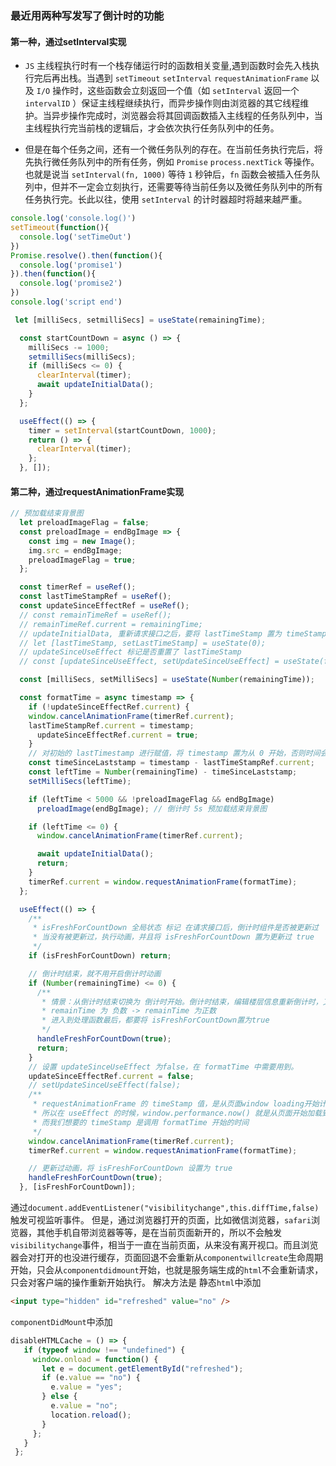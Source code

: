 ### 最近用两种写发写了倒计时的功能

#### 第一种，通过setInterval实现

  - `JS` 主线程执行时有一个栈存储运行时的函数相关变量,遇到函数时会先入栈执行完后再出栈。当遇到 `setTimeout` `setInterval` `requestAnimationFrame` 以及 `I/O` 操作时，这些函数会立刻返回一个值（如 `setInterval` 返回一个 `intervalID` ）保证主线程继续执行，而异步操作则由浏览器的其它线程维护。当异步操作完成时，浏览器会将其回调函数插入主线程的任务队列中，当主线程执行完当前栈的逻辑后，才会依次执行任务队列中的任务。 

  - 但是在每个任务之间，还有一个微任务队列的存在。在当前任务执行完后，将先执行微任务队列中的所有任务，例如 `Promise` `process.nextTick` 等操作。也就是说当 `setInterval(fn, 1000)` 等待 `1` 秒钟后，`fn` 函数会被插入任务队列中，但并不一定会立刻执行，还需要等待当前任务以及微任务队列中的所有任务执行完。长此以往，使用 `setInterval` 的计时器超时将越来越严重。

```js
console.log('console.log()')
setTimeout(function(){
  console.log('setTimeOut')
})
Promise.resolve().then(function(){
  console.log('promise1')
}).then(function(){
  console.log('promise2')
})
console.log('script end')
```


```js
 let [milliSecs, setmilliSecs] = useState(remainingTime);

  const startCountDown = async () => {
    milliSecs -= 1000;
    setmilliSecs(milliSecs);
    if (milliSecs <= 0) {
      clearInterval(timer);
      await updateInitialData();
    }
  };

  useEffect(() => {
    timer = setInterval(startCountDown, 1000);
    return () => {
      clearInterval(timer);
    };
  }, []);
```



#### 第二种，通过requestAnimationFrame实现
```js
// 预加载结束背景图
  let preloadImageFlag = false;
  const preloadImage = endBgImage => {
    const img = new Image();
    img.src = endBgImage;
    preloadImageFlag = true;
  };

  const timerRef = useRef();
  const lastTimeStampRef = useRef();
  const updateSinceEffectRef = useRef();
  // const remainTimeRef = useRef();
  // remainTimeRef.current = remainingTime;
  // updateInitialData, 重新请求接口之后，要将 lastTimeStamp 置为 timeStamp，从当前的 timeStamp 开始倒计时
  // let [lastTimeStamp, setLastTimeStamp] = useState(0);
  // updateSinceUseEffect 标记是否重置了 lastTimeStamp
  // const [updateSinceUseEffect, setUpdateSinceUseEffect] = useState(false);

  const [milliSecs, setMilliSecs] = useState(Number(remainingTime));

  const formatTime = async timestamp => {
    if (!updateSinceEffectRef.current) {
    window.cancelAnimationFrame(timerRef.current);
    lastTimeStampRef.current = timestamp;
      updateSinceEffectRef.current = true;
    }
    // 对初始的 lastTimestamp 进行赋值，将 timestamp 置为从 0 开始，否则时间会超前结束，timeStamp 从页面加载开始计时
    const timeSinceLaststamp = timestamp - lastTimeStampRef.current;
    const leftTime = Number(remainingTime) - timeSinceLaststamp;
    setMilliSecs(leftTime);

    if (leftTime < 5000 && !preloadImageFlag && endBgImage)
      preloadImage(endBgImage); // 倒计时 5s 预加载结束背景图

    if (leftTime <= 0) {
      window.cancelAnimationFrame(timerRef.current);

      await updateInitialData();
      return;
    }
    timerRef.current = window.requestAnimationFrame(formatTime);
  };

  useEffect(() => {
    /**
     * isFreshForCountDown 全局状态 标记 在请求接口后，倒计时组件是否被更新过
     * 当没有被更新过，执行动画，并且将 isFreshForCountDown 置为更新过 true
     */
    if (isFreshForCountDown) return;

    // 倒计时结束，就不用开启倒计时动画
    if (Number(remainingTime) <= 0) {
      /**
       * 情景：从倒计时结束切换为 倒计时开始。倒计时结束，编辑楼层信息重新倒计时，又回来，应该刷新页面继续执行倒计时
       * remainTime 为 负数 -> remainTime 为正数
       * 进入到处理函数最后，都要将 isFreshForCountDown置为true
       */
      handleFreshForCountDown(true);
      return;
    }
    // 设置 updateSinceUseEffect 为false，在 formatTime 中需要用到。
    updateSinceEffectRef.current = false;
    // setUpdateSinceUseEffect(false);
    /**
     * requestAnimationFrame 的 timeStamp 值，是从页面window loading开始计算的,
     * 所以在 useEffect 的时候，window.performance.now() 就是从页面开始加载到客户端的时间
     * 而我们想要的 timeStamp 是调用 formatTime 开始的时间
     */
    window.cancelAnimationFrame(timerRef.current);
    timerRef.current = window.requestAnimationFrame(formatTime);

    // 更新过动画，将 isFreshForCountDown 设置为 true
    handleFreshForCountDown(true);
  }, [isFreshForCountDown]);

```

通过`document.addEventListener("visibilitychange",this.diffTime,false)` 触发可视监听事件。
但是，通过浏览器打开的页面，比如微信浏览器，`safari`浏览器，其他手机自带浏览器等等，是在当前页面新开的，所以不会触发`visibilitychange`事件，相当于一直在当前页面，从来没有离开视口。而且浏览器会对打开的也没进行缓存，页面回退不会重新从`componentwillcreate`生命周期开始，只会从`componentdidmount`开始，也就是服务端生成的`html`不会重新请求，只会对客户端的操作重新开始执行。
 解决方法是
 静态`html`中添加
```html
<input type="hidden" id="refreshed" value="no" />
```
`componentDidMount`中添加
 ```js
 disableHTMLCache = () => {
    if (typeof window !== "undefined") {
      window.onload = function() {
        let e = document.getElementById("refreshed");
        if (e.value == "no") {
          e.value = "yes";
        } else {
          e.value = "no";
          location.reload();
        }
      };
    }
  };
 ```
